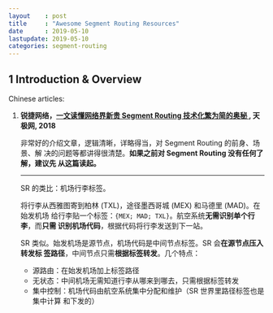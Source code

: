```yaml
---
layout    : post
title     : "Awesome Segment Routing Resources"
date      : 2019-05-10
lastupdate: 2019-05-10
categories: segment-routing
---
```


## 1 Introduction & Overview

Chinese articles:

1. **锐捷网络，[一文读懂网络界新贵 Segment Routing 技术化繁为简的奥秘
   ](http://net.yesky.com/148/703613148.shtml), 天极网, 2018**

    非常好的介绍文章，逻辑清晰，详略得当，对 Segment Routing 的前身、场景、解
    决的问题等都讲得很清楚。**如果之前对 Segment Routing 没有任何了解，建议先
    从这篇读起。**

    ----

    SR 的类比：机场行李标签。

    将行李从西雅图寄到柏林 (TXL)，途径墨西哥城 (MEX) 和马德里 (MAD)。在始发机场
    给行李贴一个标签：`{MEX; MAD; TXL}`。航空系统**无需识别单个行李**，而**只需
    识别机场代码**，根据代码将行李发送到下一站。

    SR 类似。始发机场是源节点，机场代码是中间节点标签。SR 会**在源节点压入转发标
    签路径**，中间节点只需**根据标签转发**。几个特点：

    * 源路由：在始发机场加上标签路径
    * 无状态：中间机场无需知道行李从哪来到哪去，只需根据标签转发
    * 集中控制：机场代码由航空系统集中分配和维护（SR 世界里路径标签也是集中计算
      和下发的）
